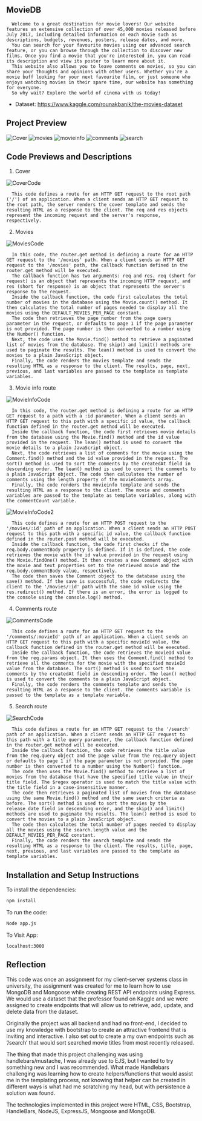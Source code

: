 ## MovieDB

      Welcome to a great destination for movie lovers! Our website features an extensive collection of over 45,000 movies released before July 2017, including detailed information on each movie such as descriptions, budgets, revenues, posters, release dates, and more.
      You can search for your favourite movies using our advanced search feature, or you can browse through the collection to discover new films. Once you find a movie that you're interested in, you can read its description and view its poster to learn more about it.
      This website also allows you to leave comments on movies, so you can share your thoughts and opinions with other users. Whether you're a movie buff looking for your next favourite film, or just someone who enjoys watching movies in their spare time, our website has something for everyone.
      So why wait? Explore the world of cinema with us today!

- Dataset: https://www.kaggle.com/rounakbanik/the-movies-dataset

## Project Preview

![Cover](projectpreviews/cover.png)
![movies](projectpreviews/movies.png)
![movieinfo](projectpreviews/movieinfo.png)
![comments](projectpreviews/comments.png)
![search](projectpreviews/search.png)

## Code Previews and Descriptions

1. Cover

![CoverCode](codepreviews/covercode.png)

      This code defines a route for an HTTP GET request to the root path ('/') of an application. When a client sends an HTTP GET request to the root path, the server renders the cover template and sends the resulting HTML as a response to the client. The req and res objects represent the incoming request and the server's response, respectively.

2. Movies

![MoviesCode](codepreviews/moviescode.png)

      In this code, the router.get method is defining a route for an HTTP GET request to the '/movies' path. When a client sends an HTTP GET request to the '/movies' path, the callback function defined in the router.get method will be executed.
      The callback function has two arguments: req and res. req (short for request) is an object that represents the incoming HTTP request, and res (short for response) is an object that represents the server's response to the request.
      Inside the callback function, the code first calculates the total number of movies in the database using the Movie.count() method. It then calculates the total number of pages needed to display all the movies using the DEFAULT_MOVIES_PER_PAGE constant.
      The code then retrieves the page number from the page query parameter in the request, or defaults to page 1 if the page parameter is not provided. The page number is then converted to a number using the Number() function.
      Next, the code uses the Movie.find() method to retrieve a paginated list of movies from the database. The skip() and limit() methods are used to paginate the results. The lean() method is used to convert the movies to a plain JavaScript object.
      Finally, the code renders the movies template and sends the resulting HTML as a response to the client. The results, page, next, previous, and last variables are passed to the template as template variables.

3. Movie info route

![MovieInfoCode](codepreviews/movieinfocode.png)

      In this code, the router.get method is defining a route for an HTTP GET request to a path with a :id parameter. When a client sends an HTTP GET request to this path with a specific id value, the callback function defined in the router.get method will be executed.
      Inside the callback function, the code first retrieves movie details from the database using the Movie.find() method and the id value provided in the request. The lean() method is used to convert the movie details to a plain JavaScript object.
      Next, the code retrieves a list of comments for the movie using the Comment.find() method and the id value provided in the request. The sort() method is used to sort the comments by the createdAt field in descending order. The lean() method is used to convert the comments to a plain JavaScript object. The code then calculates the number of comments using the length property of the movieComments array.
      Finally, the code renders the movieinfo template and sends the resulting HTML as a response to the client. The movie and comments variables are passed to the template as template variables, along with the commentCount variable.

![MovieInfoCode2](codepreviews/movieinfocode2.png)

      This code defines a route for an HTTP POST request to the '/movies/:id' path of an application. When a client sends an HTTP POST request to this path with a specific id value, the callback function defined in the router.post method will be executed.
      Inside the callback function, the code first checks if the req.body.commentBody property is defined. If it is defined, the code retrieves the movie with the id value provided in the request using the Movie.findOne() method. It then creates a new Comment object with the movie and text properties set to the retrieved movie and the req.body.commentBody value, respectively.
      The code then saves the Comment object to the database using the save() method. If the save is successful, the code redirects the client to the '/movies/:id' path with the same id value using the res.redirect() method. If there is an error, the error is logged to the console using the console.log() method.

4. Comments route

![CommentsCode](codepreviews/commentscode.png)

      This code defines a route for an HTTP GET request to the '/comments/:movieId' path of an application. When a client sends an HTTP GET request to this path with a specific movieId value, the callback function defined in the router.get method will be executed.
      Inside the callback function, the code retrieves the movieId value from the req.params object. It then uses the Comment.find() method to retrieve all the comments for the movie with the specified movieId value from the database. The sort() method is used to sort the comments by the createdAt field in descending order. The lean() method is used to convert the comments to a plain JavaScript object.
      Finally, the code renders the comments template and sends the resulting HTML as a response to the client. The comments variable is passed to the template as a template variable.

5. Search route

![SearchCode](codepreviews/searchcode.png)

      This code defines a route for an HTTP GET request to the '/search' path of an application. When a client sends an HTTP GET request to this path with a title query parameter, the callback function defined in the router.get method will be executed.
      Inside the callback function, the code retrieves the title value from the req.query object and the page value from the req.query object or defaults to page 1 if the page parameter is not provided. The page number is then converted to a number using the Number() function.
      The code then uses the Movie.find() method to retrieve a list of movies from the database that have the specified title value in their title field. The $regex operator is used to match the title value with the title field in a case-insensitive manner.
      The code then retrieves a paginated list of movies from the database using the same Movie.find() method and the same search criteria as before. The sort() method is used to sort the movies by the release_date field in descending order, and the skip() and limit() methods are used to paginate the results. The lean() method is used to convert the movies to a plain JavaScript object.
      The code then calculates the total number of pages needed to display all the movies using the search.length value and the DEFAULT_MOVIES_PER_PAGE constant.
      Finally, the code renders the search template and sends the resulting HTML as a response to the client. The results, title, page, next, previous, and last variables are passed to the template as template variables.

## Installation and Setup Instructions

To install the dependencies:

```sh
npm install
```

To run the code:

```sh
Node app.js
```

To Visit App:

`localhost:3000`

## Reflection

This code was once an assignment for my client-server systems class in university, the assignment was created for me to learn how to use MongoDB and Mongoose while creating REST API endpoints using Express. We would use a dataset that the professor found on Kaggle and we were assigned to create endpoints that will allow us to retrieve, add, update, and delete data from the dataset.

Originally the project was all backend and had no front-end, I decided to use my knowledge with bootstrap to create an attractive frontend that is inviting and interactive. I also set out to create a my own endpoints such as ‘/search’ that would sort searched movie titles from most recently released.

The thing that made this project challenging was using handlebars/mustache, I was already use to EJS, but I wanted to try something new and I was recommended. What made Handlebars challenging was learning how to create helpers/functions that would assist me in the templating process, not knowing that helper can be created in different ways is what had me scratching my head, but with persistence a solution was found.

The technologies implemented in this project were HTML, CSS, Bootstrap, HandleBars, NodeJS, ExpressJS, Mongoose and MongoDB.
